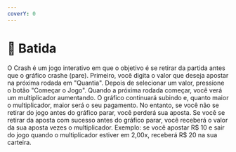 ```yaml
---
coverY: 0
---
```


# 🚀 Batida

O Crash é um jogo interativo em que o objetivo é se retirar da partida antes que o gráfico crashe (pare). Primeiro, você digita o valor que deseja apostar na próxima rodada em "Quantia". Depois de selecionar um valor, pressione o botão "Começar o Jogo". Quando a próxima rodada começar, você verá um multiplicador aumentando. O gráfico continuará subindo e, quanto maior o multiplicador, maior será o seu pagamento. No entanto, se você não se retirar do jogo antes do gráfico parar, você perderá sua aposta. Se você se retirar da aposta com sucesso antes do gráfico parar, você receberá o valor da sua aposta vezes o multiplicador. Exemplo: se você apostar R$ 10 e sair do jogo quando o multiplicador estiver em 2,00x, receberá R$ 20 na sua carteira.
